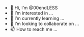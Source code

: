 - 👋 Hi, I’m @00endLESS
- 👀 I’m interested in ...
- 🌱 I’m currently learning ...
- 💞️ I’m looking to collaborate on ...
- 📫 How to reach me ...

<!---
00endLESS/00endLESS is a ✨ special ✨ repository because its `README.md` (this file) appears on your GitHub profile.
You can click the Preview link to take a look at your changes.
--->
